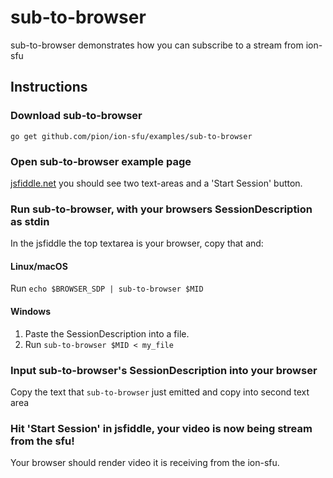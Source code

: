 # sub-to-browser
sub-to-browser demonstrates how you can subscribe to a stream from ion-sfu

## Instructions
### Download sub-to-browser
```
go get github.com/pion/ion-sfu/examples/sub-to-browser
```

### Open sub-to-browser example page
[jsfiddle.net](https://jsfiddle.net/04r7xbLa/) you should see two text-areas and a 'Start Session' button.

### Run sub-to-browser, with your browsers SessionDescription as stdin
In the jsfiddle the top textarea is your browser, copy that and:
#### Linux/macOS
Run `echo $BROWSER_SDP | sub-to-browser $MID`
#### Windows
1. Paste the SessionDescription into a file.
1. Run `sub-to-browser $MID < my_file`

### Input sub-to-browser's SessionDescription into your browser
Copy the text that `sub-to-browser` just emitted and copy into second text area

### Hit 'Start Session' in jsfiddle, your video is now being stream from the sfu!
Your browser should render video it is receiving from the ion-sfu.
